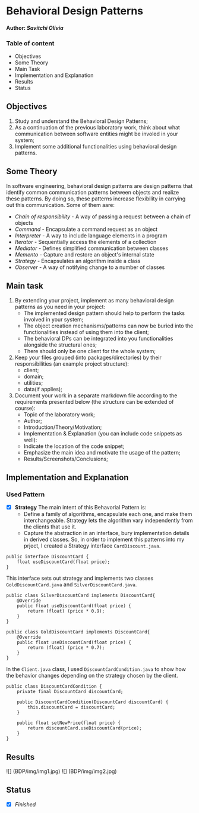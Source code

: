 # Behavioral Design Patterns

#### Author: *Savitchi Olivia*

### Table of content

* Objectives
* Some Theory
* Main Task
* Implementation and Explanation
* Results
* Status

## Objectives

1. Study and understand the Behavioral Design Patterns;
2. As a continuation of the previous laboratory work, think about what communication between software entities might be involed in your system;
3. Implement some additional functionalities using behavioral design patterns.

## Some Theory

In software engineering, behavioral design patterns are design patterns that identify common communication patterns between objects and realize these patterns. By doing so, these patterns increase flexibility in carrying out this communication. Some of them aare:
* *Chain of responsibility* - A way of passing a request between a chain of objects
* *Command* - Encapsulate a command request as an object
* *Interpreter* - A way to include language elements in a program
* *Iterator* - Sequentially access the elements of a collection
* *Mediator* - Defines simplified communication between classes
* *Memento* - Capture and restore an object's internal state
* *Strategy* - Encapsulates an algorithm inside a class
* *Observer* - A way of notifying change to a number of classes

## Main task

1. By extending your project, implement as many behavioral design patterns as you need in your project:
    * The implemented design pattern should help to perform the tasks involved in your system;
    * The object creation mechanisms/patterns can now be buried into the functionalities instead of using them into the client;
    * The behavioral DPs can be integrated into you functionalities alongside the structural ones;
    * There should only be one client for the whole system;
2. Keep your files grouped (into packages/directories) by their responsibilities (an example project structure):
    * client;
    * domain;
    * utilities;
    * data(if applies);
3. Document your work in a separate markdown file according to the requirements presented below (the structure can be extended of course):
   * Topic of the laboratory work;
   * Author;
   * Introduction/Theory/Motivation;
   * Implementation & Explanation (you can include code snippets as well):
   * Indicate the location of the code snippet;
   * Emphasize the main idea and motivate the usage of the pattern;
   * Results/Screenshots/Conclusions;

## Implementation and Explanation

### Used Pattern

- [x] **Strategy**  The main intent of this Behavorial Pattern is:
   * Define a family of algorithms, encapsulate each one, and make them interchangeable. Strategy lets the algorithm vary independently from the clients that use it.
   * Capture the abstraction in an interface, bury implementation details in derived classes.
So, in order to implement this patterns into my prject, I created a Strategy interface ``CardDiscount.java``.
```
public interface DiscountCard {
    float useDiscountCard(float price);
}
```
This interface sets out strategy and implements two classes ``GoldDiscountCard.java`` and ``SilverDiscountCard.java``. 
```
public class SilverDiscountCard implements DiscountCard{
    @Override
    public float useDiscountCard(float price) {
        return (float) (price * 0.9);
    }
}
```
```
public class GoldDiscountCard implements DiscountCard{
    @Override
    public float useDiscountCard(float price) {
        return (float) (price * 0.7);
    }
}
```
In the ``Client.java`` class, I used ``DiscountCardCondition.java`` to show how the behavior changes depending on the strategy chosen by the client.
```
public class DiscountCardCondition {
    private final DiscountCard discountCard;

    public DiscountCardCondition(DiscountCard discountCard) {
        this.discountCard = discountCard;
    }

    public float setNewPrice(float price) {
        return discountCard.useDiscountCard(price);
    }
}
```

## Results

![] (BDP/img/img1.jpg)
![] (BDP/img/img2.jpg)

## Status
- [x] *Finished*


